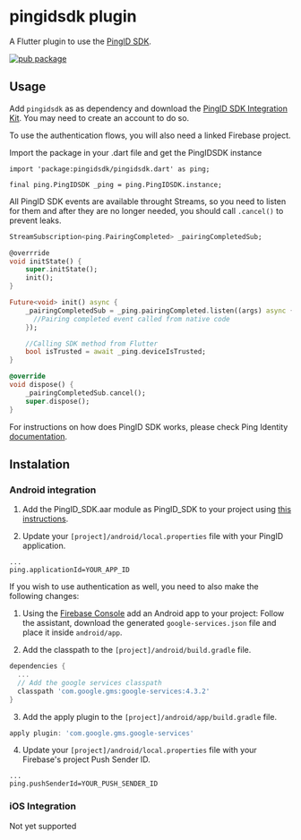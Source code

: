 # pingidsdk plugin

A Flutter plugin to use the [PingID SDK](https://www.pingidentity.com/en/lp/b/pingid-sdk.html).

[![pub package](https://img.shields.io/pub/v/pingidsdk.svg)](https://pub.dev/packages/pingidsdk)

## Usage

Add `pingidsdk` as as dependency and download the [PingID SDK Integration Kit](https://www.pingidentity.com/en/resources/downloads/pingid.html). You may need to create an account to do so.

To use the authentication flows, you will also need a linked Firebase project.

Import the package in your .dart file and get the PingIDSDK instance
```
import 'package:pingidsdk/pingidsdk.dart' as ping;

final ping.PingIDSDK _ping = ping.PingIDSDK.instance;
```

All PingID SDK events are available throught Streams, so you need to listen for them and after they are no longer needed, you should call `.cancel()` to prevent leaks.

```dart
StreamSubscription<ping.PairingCompleted> _pairingCompletedSub;

@overrride
void initState() {
    super.initState();
    init();
}

Future<void> init() async {
    _pairingCompletedSub = _ping.pairingCompleted.listen((args) async {
      //Pairing completed event called from native code
    });

    //Calling SDK method from Flutter
    bool isTrusted = await _ping.deviceIsTrusted;
}

@override
void dispose() {
    _pairingCompletedSub.cancel();
    super.dispose();
}
```

For instructions on how does PingID SDK works, please check Ping Identity [documentation](https://apidocs.pingidentity.com/pingid-sdk/guide/mobile-api/).

## Instalation

### Android integration

1. Add the PingID_SDK.aar module as PingID_SDK to your project using [this instructions](https://developer.android.com/studio/projects/android-library#AddDependency).

2. Update your `[project]/android/local.properties` file with your PingID application.
```properties
...
ping.applicationId=YOUR_APP_ID
```

If you wish to use authentication as well, you need to also make the following changes: 

1. Using the [Firebase Console](https://console.firebase.google.com/) add an Android app to your project: Follow the assistant, download the generated `google-services.json` file and place it inside `android/app`.

2. Add the classpath to the `[project]/android/build.gradle` file.
```gradle
dependencies {
  ...
  // Add the google services classpath
  classpath 'com.google.gms:google-services:4.3.2'
}
```
3. Add the apply plugin to the `[project]/android/app/build.gradle` file.
```gradle
apply plugin: 'com.google.gms.google-services'
```
4. Update your `[project]/android/local.properties` file with your Firebase's project Push Sender ID.
```properties
...
ping.pushSenderId=YOUR_PUSH_SENDER_ID
```

### iOS Integration

Not yet supported
